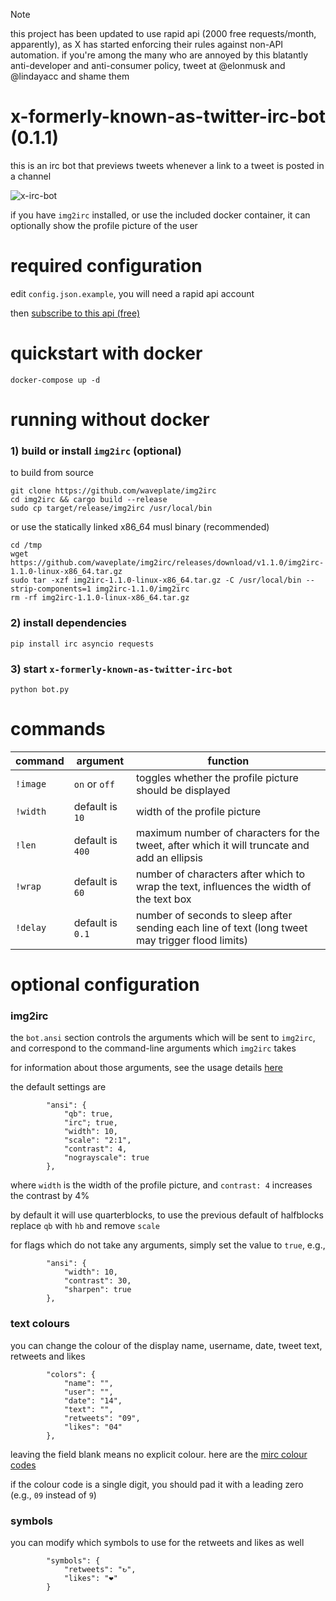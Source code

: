 > [!NOTE]
> this project has been updated to use rapid api (2000 free requests/month, apparently), as X has started enforcing their rules against non-API automation. if you're among the many who are annoyed by this blatantly anti-developer and anti-consumer policy, tweet at @elonmusk and @lindayacc and shame them

# x-formerly-known-as-twitter-irc-bot (0.1.1)
this is an irc bot that previews tweets whenever a link to a tweet is posted in a channel

![x-irc-bot](https://i.imgur.com/cI1rIe8.png)

if you have `img2irc` installed, or use the included docker container, it can optionally show the profile picture of the user

# required configuration
edit `config.json.example`, you will need a rapid api account

then [subscribe to this api (free)](https://rapidapi.com/xtreme-apis-xtreme-apis-default/api/x66)

# quickstart with docker
`docker-compose up -d`

# running without docker
### 1) build or install `img2irc` (optional)

to build from source

    git clone https://github.com/waveplate/img2irc
    cd img2irc && cargo build --release
    sudo cp target/release/img2irc /usr/local/bin

or use the statically linked x86_64 musl binary (recommended)


    cd /tmp
    wget https://github.com/waveplate/img2irc/releases/download/v1.1.0/img2irc-1.1.0-linux-x86_64.tar.gz
    sudo tar -xzf img2irc-1.1.0-linux-x86_64.tar.gz -C /usr/local/bin --strip-components=1 img2irc-1.1.0/img2irc
    rm -rf img2irc-1.1.0-linux-x86_64.tar.gz


### 2) install dependencies
`pip install irc asyncio requests`

### 3) start `x-formerly-known-as-twitter-irc-bot`
`python bot.py`

# commands
| command | argument | function |
| --- | --- | --- |
| `!image` | `on` or `off`  | toggles whether the profile picture should be displayed |
| `!width` | default is `10` | width of the profile picture |
| `!len` | default is `400` | maximum number of characters for the tweet, after which it will truncate and add an ellipsis |
| `!wrap` | default is `60` | number of characters after which to wrap the text, influences the width of the text box |
| `!delay` | default is `0.1` | number of seconds to sleep after sending each line of text (long tweet may trigger flood limits)

# optional configuration

### img2irc

the `bot.ansi` section controls the arguments which will be sent to `img2irc`, and correspond to the command-line arguments which `img2irc` takes

for information about those arguments, see the usage details [here](https://github.com/waveplate/img2irc#usage)

the default settings are

```
        "ansi": {
            "qb": true,
            "irc"; true,
            "width": 10,
            "scale": "2:1",
            "contrast": 4,
            "nograyscale": true
        },
```

where `width` is the width of the profile picture, and `contrast: 4` increases the contrast by 4%

by default it will use quarterblocks, to use the previous default of halfblocks replace `qb` with `hb` and remove `scale`

for flags which do not take any arguments, simply set the value to `true`, e.g.,

```
        "ansi": {
            "width": 10,
            "contrast": 30,
            "sharpen": true
        },
```

### text colours

you can change the colour of the display name, username, date, tweet text, retweets and likes

```
        "colors": {
            "name": "",
            "user": "",
            "date": "14",
            "text": "",
            "retweets": "09",
            "likes": "04"
        },
```

leaving the field blank means no explicit colour. here are the [mirc colour codes](https://www.mirc.com/colors.html)

if the colour code is a single digit, you should pad it with a leading zero (e.g., `09` instead of `9`)

### symbols

you can modify which symbols to use for the retweets and likes as well

```
        "symbols": {
            "retweets": "↻",
            "likes": "❤"
        }
```
